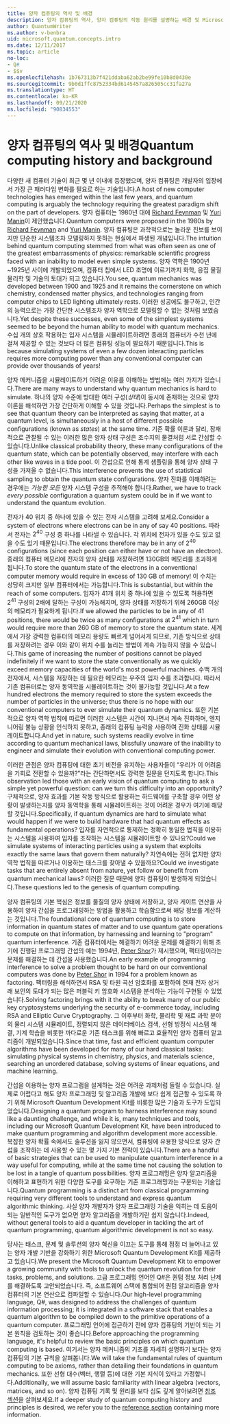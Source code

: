 ```yaml
---
title: 양자 컴퓨팅의 역사 및 배경
description: 양자 컴퓨팅의 역사, 양자 컴퓨팅의 작동 원리를 설명하는 배경 및 Microsoft Quantum Development Kit에 대해 알아봅니다.
author: QuantumWriter
ms.author: v-benbra
uid: microsoft.quantum.concepts.intro
ms.date: 12/11/2017
ms.topic: article
no-loc:
- Q#
- $$v
ms.openlocfilehash: 1b767313b7f421ddaba62ab2be99fe10b8d0430e
ms.sourcegitcommit: 9b0d1ffc8752334bd6145457a826505cc31fa27a
ms.translationtype: HT
ms.contentlocale: ko-KR
ms.lasthandoff: 09/21/2020
ms.locfileid: "90834553"
---
```

# <a name="quantum-computing-history-and-background"></a><span data-ttu-id="e1e54-103">양자 컴퓨팅의 역사 및 배경</span><span class="sxs-lookup"><span data-stu-id="e1e54-103">Quantum computing history and background</span></span>

<span data-ttu-id="e1e54-104">다양한 새 컴퓨터 기술이 최근 몇 년 이내에 등장했으며, 양자 컴퓨팅은 개발자의 입장에서 가장 큰 패러다임 변화를 필요로 하는 기술입니다.</span><span class="sxs-lookup"><span data-stu-id="e1e54-104">A host of new computer technologies has emerged within the last few years, and quantum computing is arguably the technology requiring the greatest paradigm shift on the part of developers.</span></span>  <span data-ttu-id="e1e54-105">양자 컴퓨터는 1980년 대에 [Richard Feynman](https://en.wikipedia.org/wiki/Richard_Feynman) 및 [Yuri Manin](https://en.wikipedia.org/wiki/Yuri_Manin)이 제안했습니다.</span><span class="sxs-lookup"><span data-stu-id="e1e54-105">Quantum computers were proposed in the 1980s by [Richard Feynman](https://en.wikipedia.org/wiki/Richard_Feynman) and [Yuri Manin](https://en.wikipedia.org/wiki/Yuri_Manin).</span></span>  <span data-ttu-id="e1e54-106">양자 컴퓨팅은 과학적으로는 놀라운 진보를 보이지만 단순한 시스템조차 모델링하지 못하는 현실에서 파생된 개념입니다.</span><span class="sxs-lookup"><span data-stu-id="e1e54-106">The intuition behind quantum computing stemmed from what was often seen as one of the greatest embarrassments of physics: remarkable scientific progress faced with an inability to model even simple systems.</span></span> <span data-ttu-id="e1e54-107">양자 역학은 1900년~1925년 사이에 개발되었으며, 컴퓨터 칩에서 LED 조명에 이르기까지 화학, 응집 물질 물리학 및 기술의 토대가 되고 있습니다.</span><span class="sxs-lookup"><span data-stu-id="e1e54-107">You see, quantum mechanics was developed between 1900 and 1925 and it remains the cornerstone on which chemistry, condensed matter physics, and technologies ranging from computer chips to LED lighting ultimately rests.</span></span>  <span data-ttu-id="e1e54-108">이러한 성공에도 불구하고, 인간의 능력으로는 가장 간단한 시스템조차 양자 역학으로 모델링할 수 없는 것처럼 보였습니다.</span><span class="sxs-lookup"><span data-stu-id="e1e54-108">Yet despite these successes, even some of the simplest systems seemed to be beyond the human ability to model with quantum mechanics.</span></span>  <span data-ttu-id="e1e54-109">수십 개의 상호 작용하는 입자 시스템을 시뮬레이트하려면 종래의 컴퓨터가 수천 년에 걸쳐 제공할 수 있는 것보다 더 많은 컴퓨팅 성능이 필요하기 때문입니다.</span><span class="sxs-lookup"><span data-stu-id="e1e54-109">This is because simulating systems of even a few dozen interacting particles requires more computing power than any conventional computer can provide over thousands of years!</span></span>

<span data-ttu-id="e1e54-110">양자 메커니즘을 시뮬레이트하기 어려운 이유를 이해하는 방법에는 여러 가지가 있습니다.</span><span class="sxs-lookup"><span data-stu-id="e1e54-110">There are many ways to understand why quantum mechanics is hard to simulate.</span></span>  <span data-ttu-id="e1e54-111">하나의 양자 수준에 방대한 여러 구성(*상태*)이 동시에 존재하는 것으로 양자 이론을 해석하면 가장 간단하게 이해할 수 있을 것입니다.</span><span class="sxs-lookup"><span data-stu-id="e1e54-111">Perhaps the simplest is to see that quantum theory can be interpreted as saying that matter, at a quantum level, is simultaneously in a host of different possible configurations (known as *states*) at the same time.</span></span>  <span data-ttu-id="e1e54-112">기존 확률 이론과 달리, 잠재적으로 관찰될 수 있는 이러한 많은 양자 상태 구성은 조수지의 물결처럼 서로 간섭할 수 있습니다.</span><span class="sxs-lookup"><span data-stu-id="e1e54-112">Unlike classical probability theory, these many configurations of the quantum state, which can be potentially observed, may interfere with each other like waves in a tide pool.</span></span>  <span data-ttu-id="e1e54-113">이 간섭으로 인해 통계 샘플링을 통해 양자 상태 구성을 가져올 수 없습니다.</span><span class="sxs-lookup"><span data-stu-id="e1e54-113">This interference prevents the use of statistical sampling to obtain the quantum state configurations.</span></span>  <span data-ttu-id="e1e54-114">양자 진화를 이해하려는 경우에는 *가능한 모든* 양자 시스템 구성을 추적해야 합니다.</span><span class="sxs-lookup"><span data-stu-id="e1e54-114">Rather, we have to track *every possible* configuration a quantum system could be in if we want to understand the quantum evolution.</span></span>  

<span data-ttu-id="e1e54-115">전자가 $40$ 위치 중 하나에 있을 수 있는 전자 시스템을 고려해 보세요.</span><span class="sxs-lookup"><span data-stu-id="e1e54-115">Consider a system of electrons where electrons can be in any of say $40$ positions.</span></span>  <span data-ttu-id="e1e54-116">따라서 전자는 $2^{40}$ 구성 중 하나를 나타낼 수 있습니다. 각 위치에 전자가 있을 수도 있고 없을 수도 있기 때문입니다.</span><span class="sxs-lookup"><span data-stu-id="e1e54-116">The electrons therefore may be in any of $2^{40}$ configurations (since each position can either have or not have an electron).</span></span> <span data-ttu-id="e1e54-117">종래의 컴퓨터 메모리에 전자의 양자 상태를 저장하려면 $130$GB의 메모리를 초과하게 됩니다.</span><span class="sxs-lookup"><span data-stu-id="e1e54-117">To store the quantum state of the electrons in a conventional computer memory would require in excess of $130$ GB of memory!</span></span>  <span data-ttu-id="e1e54-118">이 수치는 상당히 크지만 일부 컴퓨터에서는 가능합니다.</span><span class="sxs-lookup"><span data-stu-id="e1e54-118">This is substantial, but within the reach of some computers.</span></span>  <span data-ttu-id="e1e54-119">입자가 $41$개 위치 중 하나에 있을 수 있도록 허용하면 $2^{41}$ 구성의 2배에 달하는 구성이 가능해지며, 양자 상태를 저장하기 위해 $260$GB 이상의 메모리가 필요하게 됩니다.</span><span class="sxs-lookup"><span data-stu-id="e1e54-119">If we allowed the particles to be in any of $41$ positions, there would be twice as many configurations at $2^{41}$ which in turn would require more than $260$ GB of memory to store the quantum state.</span></span> <span data-ttu-id="e1e54-120">세계에서 가장 강력한 컴퓨터의 메모리 용량도 빠르게 넘어서게 되므로, 기존 방식으로 상태를 저장하려는 경우 이와 같이 위치 수를 늘리는 방법이 계속 가능하지 않을 수 있습니다.</span><span class="sxs-lookup"><span data-stu-id="e1e54-120">This game of increasing the number of positions cannot be played indefinitely if we want to store the state conventionally as we quickly exceed memory capacities of the world's most powerful machines.</span></span>  <span data-ttu-id="e1e54-121">수백 개의 전자에서, 시스템을 저장하는 데 필요한 메모리는 우주의 입자 수를 초과합니다. 따라서 기존 컴퓨터로는 양자 동역학을 시뮬레이트하는 것이 불가능할 것입니다.</span><span class="sxs-lookup"><span data-stu-id="e1e54-121">At a few hundred electrons the memory required to store the system exceeds the number of particles in the universe; thus there is no hope with our conventional computers to ever simulate their quantum dynamics.</span></span> <span data-ttu-id="e1e54-122">또한 기본적으로 양자 역학 법칙에 따르면 이러한 시스템은 시간이 지나면서 계속 진화하며, 엔지니어링 불능 상황을 인식하지 못하고, 종래의 컴퓨팅 능력을 사용하여 진화 상태를 시뮬레이트합니다.</span><span class="sxs-lookup"><span data-stu-id="e1e54-122">And yet in nature, such systems readily evolve in time according to quantum mechanical laws, blissfully unaware of the inability to engineer and simulate their evolution with conventional computing power.</span></span>

<span data-ttu-id="e1e54-123">이러한 관점은 양자 컴퓨팅에 대한 초기 비전을 유지하는 사용자들이 “우리가 이 어려움을 기회로 전환할 수 있을까?”라는 간단하면서도 강력한 질문을 던지도록 합니다.</span><span class="sxs-lookup"><span data-stu-id="e1e54-123">This observation led those with an early vision of quantum computing to ask a simple yet powerful question: can we turn this difficulty into an opportunity?</span></span>  <span data-ttu-id="e1e54-124">구체적으로, 양자 효과를 기본 작동 방식으로 활용하는 하드웨어를 구축할 경우 어떤 상황이 발생하는지를 양자 동역학을 통해 시뮬레이트하는 것이 어려운 경우가 여기에 해당할 것입니다.</span><span class="sxs-lookup"><span data-stu-id="e1e54-124">Specifically, if quantum dynamics are hard to simulate what would happen if we were to build hardware that had quantum effects as fundamental operations?</span></span>  <span data-ttu-id="e1e54-125">입자를 자연적으로 통제하는 정확히 동일한 법칙을 이용하는 시스템을 사용하여 입자를 조작하는 시스템을 시뮬레이트할 수 있나요?</span><span class="sxs-lookup"><span data-stu-id="e1e54-125">Could we simulate systems of interacting particles using a system that exploits exactly the same laws that govern them naturally?</span></span> <span data-ttu-id="e1e54-126">자연속에는 전혀 없지만 양자 역학 법칙을 따르거나 이용하는 태스크를 찾아낼 수 있을까요?</span><span class="sxs-lookup"><span data-stu-id="e1e54-126">Could we investigate tasks that are entirely absent from nature, yet follow or benefit from quantum mechanical laws?</span></span>  <span data-ttu-id="e1e54-127">이러한 질문 때문에 양자 컴퓨팅이 발생하게 되었습니다.</span><span class="sxs-lookup"><span data-stu-id="e1e54-127">These questions led to the genesis of quantum computing.</span></span>

<span data-ttu-id="e1e54-128">양자 컴퓨팅의 기본 핵심은 정보를 물질의 양자 상태에 저장하고, 양자 게이트 연산을 사용하여 양자 간섭을 프로그래밍하는 방법을 활용하고 학습함으로써 해당 정보를 계산하는 것입니다.</span><span class="sxs-lookup"><span data-stu-id="e1e54-128">The foundational core of quantum computing is to store information in quantum states of matter and to use quantum gate operations to compute on that information, by harnessing and learning to "program" quantum interference.</span></span>  <span data-ttu-id="e1e54-129">기존 컴퓨터에서는 해결하기 어려운 문제를 해결하기 위해 초기에 진행된 프로그래밍 간섭의 예는 1994년, [Peter Shor](https://en.wikipedia.org/wiki/Peter_Shor)가 제시했으며, 팩터링이라는 문제를 해결하는 데 간섭을 사용했습니다.</span><span class="sxs-lookup"><span data-stu-id="e1e54-129">An early example of programming interference to solve a problem thought to be hard on our conventional computers was done by [Peter Shor](https://en.wikipedia.org/wiki/Peter_Shor) in 1994 for a problem known as factoring.</span></span>  <span data-ttu-id="e1e54-130">팩터링을 해석하면서 RSA 및 타원 곡선 암호화를 포함하여 현재 전자 상거래 보안의 토대가 되는 많은 퍼블릭 키 암호화 시스템을 분석하는 기능이 구현될 수 있었습니다.</span><span class="sxs-lookup"><span data-stu-id="e1e54-130">Solving factoring brings with it the ability to break many of our public key cryptosystems underlying the security of e-commerce today, including RSA and Elliptic Curve Cryptography.</span></span>  <span data-ttu-id="e1e54-131">그 이후부터 화학, 물리학 및 재료 과학 분야의 물리 시스템 시뮬레이트, 정렬되지 않은 데이터베이스 검색, 선형 방정식 시스템 해결, 기계 학습을 비롯한 까다로운 기존 태스크를 위해 빠르고 효율적인 양자 컴퓨터 알고리즘이 개발되었습니다.</span><span class="sxs-lookup"><span data-stu-id="e1e54-131">Since that time, fast and efficient quantum computer algorithms have been developed for many of our hard classical tasks: simulating physical systems in chemistry, physics, and materials science, searching an unordered database, solving systems of linear equations, and machine learning.</span></span>

<span data-ttu-id="e1e54-132">간섭을 이용하는 양자 프로그램을 설계하는 것은 어려운 과제처럼 들릴 수 있습니다. 실제로 어렵다고 해도 양자 프로그래밍 및 알고리즘 개발에 보다 쉽게 접근할 수 있도록 하기 위해 Microsoft Quantum Development Kit를 비롯한 많은 기술과 도구가 도입되었습니다.</span><span class="sxs-lookup"><span data-stu-id="e1e54-132">Designing a quantum program to harness interference may sound like a daunting challenge, and while it is, many techniques and tools, including our Microsoft Quantum Development Kit, have been introduced to make quantum programming and algorithm development more accessible.</span></span> <span data-ttu-id="e1e54-133">복잡한 양자 확률 속에서도 솔루션을 잃지 않으면서, 컴퓨팅에 유용한 방식으로 양자 간섭을 조작하는 데 사용할 수 있는 몇 가지 기본 전략이 있습니다.</span><span class="sxs-lookup"><span data-stu-id="e1e54-133">There are a handful of basic strategies that can be used to manipulate quantum interference in a way useful for computing, while at the same time not causing the solution to be lost in a tangle of quantum possibilities.</span></span> <span data-ttu-id="e1e54-134">양자 프로그래밍은 양자 알고리즘을 이해하고 표현하기 위한 다양한 도구를 요구하는 기존 프로그래밍과는 구분되는 기술입니다.</span><span class="sxs-lookup"><span data-stu-id="e1e54-134">Quantum programming is a distinct art from classical programming requiring very different tools to understand and express quantum algorithmic thinking.</span></span> <span data-ttu-id="e1e54-135">사실 양자 개발자가 양자 프로그래밍 기술을 익히는 데 도움이 되는 일반적인 도구가 없으면 양자 알고리즘을 개발하기란 쉽지 않습니다.</span><span class="sxs-lookup"><span data-stu-id="e1e54-135">Indeed, without general tools to aid a quantum developer in tackling the art of quantum programming, quantum algorithmic development is not so easy.</span></span>

<span data-ttu-id="e1e54-136">당사는 태스크, 문제 및 솔루션의 양자 혁신을 이끄는 도구를 통해 점점 더 늘어나고 있는 양자 개발 기반을 강화하기 위한 Microsoft Quantum Development Kit를 제공하고 있습니다.</span><span class="sxs-lookup"><span data-stu-id="e1e54-136">We present the Microsoft Quantum Development Kit to empower a growing community with tools to unlock the quantum revolution for their tasks, problems, and solutions.</span></span> <span data-ttu-id="e1e54-137">고급 프로그래밍 언어인 Q#은 퀀텀 정보 처리 난제를 해결하도록 고안되었습니다. 즉, 소프트웨어 스택에 통합되어 퀀텀 알고리즘을 양자 컴퓨터의 기본 연산으로 컴파일할 수 있습니다.</span><span class="sxs-lookup"><span data-stu-id="e1e54-137">Our high-level programming language, Q#, was designed to address the challenges of quantum information processing; it is integrated in a software stack that enables a quantum algorithm to be compiled down to the primitive operations of a quantum computer.</span></span>  <span data-ttu-id="e1e54-138">프로그래밍 언어에 접근하기 전에 양자 컴퓨팅의 기반이 되는 기본 원칙을 검토하는 것이 좋습니다.</span><span class="sxs-lookup"><span data-stu-id="e1e54-138">Before approaching the programming language, it's helpful to review the basic principles on which quantum computing is based.</span></span> <span data-ttu-id="e1e54-139">여기서는 양자 메커니즘의 기초를 자세히 설명하기 보다는 양자 컴퓨팅의 기본 규칙을 살펴봅니다.</span><span class="sxs-lookup"><span data-stu-id="e1e54-139">We will take the fundamental rules of quantum computing to be axioms, rather than detailing their foundations in quantum mechanics.</span></span> <span data-ttu-id="e1e54-140">또한 선형 대수(벡터, 행렬 등)에 대한 기본 지식이 있다고 가정합니다.</span><span class="sxs-lookup"><span data-stu-id="e1e54-140">Additionally, we will assume basic familiarity with linear algebra (vectors, matrices, and so on).</span></span> <span data-ttu-id="e1e54-141">양자 컴퓨팅 기록 및 원리를 보다 심도 깊게 알아보려면 [참조 섹션](xref:microsoft.quantum.more-information)을 살펴보세요.</span><span class="sxs-lookup"><span data-stu-id="e1e54-141">If a deeper study of quantum computing history and principles is desired, we refer you to the  [reference section](xref:microsoft.quantum.more-information) containing more information.</span></span>
